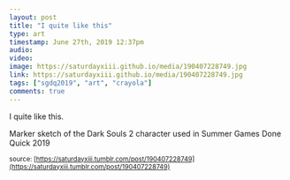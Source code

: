 ```yaml
---
layout: post
title: "I quite like this"
type: art
timestamp: June 27th, 2019 12:37pm
audio: 
video: 
image: https://saturdayxiii.github.io/media/190407228749.jpg
link: https://saturdayxiii.github.io/media/190407228749.jpg
tags: ["sgdq2019", "art", "crayola"]
comments: true
---
```

I quite like this.

Marker sketch of the Dark Souls 2 character used in Summer Games Done Quick 2019



<small>source: [https://saturdayxiii.tumblr.com/post/190407228749](https://saturdayxiii.tumblr.com/post/190407228749)</small>